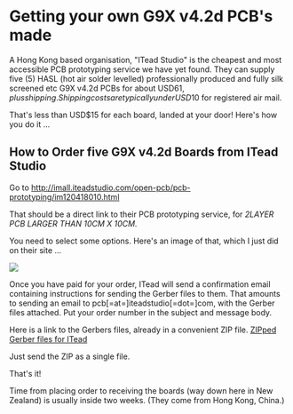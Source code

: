 # Getting your own G9X v4.2d PCB's made #

A Hong Kong based organisation, "ITead Studio" is the cheapest
and most accessible PCB prototyping service we have yet found. They can supply
five (5) HASL (hot air solder levelled) professionally produced and fully silk screened etc
G9X v4.2d PCBs for about USD$61, plus shipping. Shipping costs are typically under USD$10 for
registered air mail.

That's less than USD$15 for each board, landed at your door! Here's how you do it ...

## How to Order five G9X v4.2d Boards from ITead Studio ##

Go to http://imall.iteadstudio.com/open-pcb/pcb-prototyping/im120418010.html

That should be a direct link to their PCB prototyping service, for _2LAYER PCB
LARGER THAN 10CM X 10CM._

You need to select some options. Here's an image of that, which I just did on
their site ...

![](https://raw.githubusercontent.com/gruvin/gruvin9x/master/wiki/PCBFab.attach/itead-specs.png)


Once you have paid for your order, ITead will send a confirmation email
containing instructions for sending the Gerber files to them. That amounts to
sending an email to pcb[=at=]iteadstudio[=dot=]com, with the Gerber
files attached. Put your order number in the subject and message body.

Here is a link to the Gerbers files, already in a convenient ZIP file.  [ZIPped Gerber files for ITead](https://raw.githubusercontent.com/gruvin/gruvin9x/master/archive/pcb-v4.2d-frozen/production/g9x_v4-2d_gerbers.zip)

Just send the ZIP as a single file.

That's it!

Time from placing order to receiving the boards (way down here in New Zealand)
is usually inside two weeks. (They come from Hong Kong, China.)
